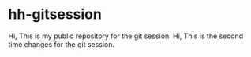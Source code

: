 # hh-gitsession
Hi, This is my public repository for the git session.
Hi, This is the second time changes for the git session.
